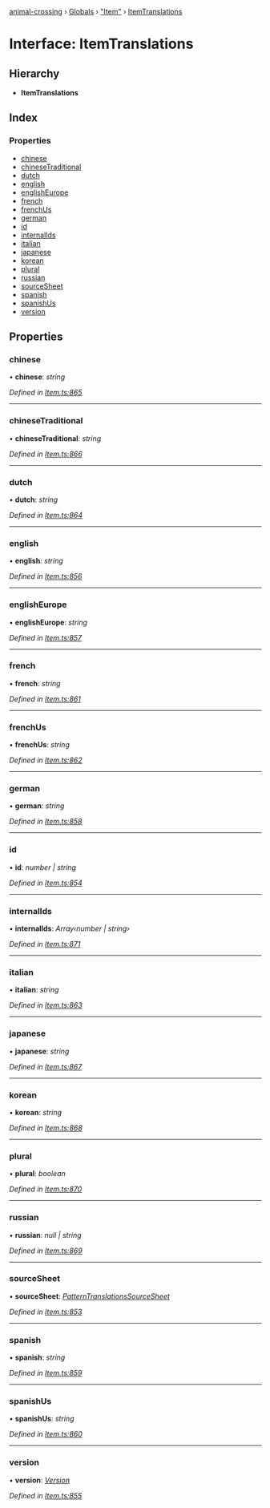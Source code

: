 [animal-crossing](../README.md) › [Globals](../globals.md) › ["Item"](../modules/_item_.md) › [ItemTranslations](_item_.itemtranslations.md)

# Interface: ItemTranslations

## Hierarchy

* **ItemTranslations**

## Index

### Properties

* [chinese](_item_.itemtranslations.md#chinese)
* [chineseTraditional](_item_.itemtranslations.md#chinesetraditional)
* [dutch](_item_.itemtranslations.md#dutch)
* [english](_item_.itemtranslations.md#english)
* [englishEurope](_item_.itemtranslations.md#englisheurope)
* [french](_item_.itemtranslations.md#french)
* [frenchUs](_item_.itemtranslations.md#frenchus)
* [german](_item_.itemtranslations.md#german)
* [id](_item_.itemtranslations.md#id)
* [internalIds](_item_.itemtranslations.md#internalids)
* [italian](_item_.itemtranslations.md#italian)
* [japanese](_item_.itemtranslations.md#japanese)
* [korean](_item_.itemtranslations.md#korean)
* [plural](_item_.itemtranslations.md#plural)
* [russian](_item_.itemtranslations.md#russian)
* [sourceSheet](_item_.itemtranslations.md#sourcesheet)
* [spanish](_item_.itemtranslations.md#spanish)
* [spanishUs](_item_.itemtranslations.md#spanishus)
* [version](_item_.itemtranslations.md#version)

## Properties

###  chinese

• **chinese**: *string*

*Defined in [Item.ts:865](https://github.com/Norviah/animal-crossing/blob/4ac4ba9/module/types/Item.ts#L865)*

___

###  chineseTraditional

• **chineseTraditional**: *string*

*Defined in [Item.ts:866](https://github.com/Norviah/animal-crossing/blob/4ac4ba9/module/types/Item.ts#L866)*

___

###  dutch

• **dutch**: *string*

*Defined in [Item.ts:864](https://github.com/Norviah/animal-crossing/blob/4ac4ba9/module/types/Item.ts#L864)*

___

###  english

• **english**: *string*

*Defined in [Item.ts:856](https://github.com/Norviah/animal-crossing/blob/4ac4ba9/module/types/Item.ts#L856)*

___

###  englishEurope

• **englishEurope**: *string*

*Defined in [Item.ts:857](https://github.com/Norviah/animal-crossing/blob/4ac4ba9/module/types/Item.ts#L857)*

___

###  french

• **french**: *string*

*Defined in [Item.ts:861](https://github.com/Norviah/animal-crossing/blob/4ac4ba9/module/types/Item.ts#L861)*

___

###  frenchUs

• **frenchUs**: *string*

*Defined in [Item.ts:862](https://github.com/Norviah/animal-crossing/blob/4ac4ba9/module/types/Item.ts#L862)*

___

###  german

• **german**: *string*

*Defined in [Item.ts:858](https://github.com/Norviah/animal-crossing/blob/4ac4ba9/module/types/Item.ts#L858)*

___

###  id

• **id**: *number | string*

*Defined in [Item.ts:854](https://github.com/Norviah/animal-crossing/blob/4ac4ba9/module/types/Item.ts#L854)*

___

###  internalIds

• **internalIds**: *Array‹number | string›*

*Defined in [Item.ts:871](https://github.com/Norviah/animal-crossing/blob/4ac4ba9/module/types/Item.ts#L871)*

___

###  italian

• **italian**: *string*

*Defined in [Item.ts:863](https://github.com/Norviah/animal-crossing/blob/4ac4ba9/module/types/Item.ts#L863)*

___

###  japanese

• **japanese**: *string*

*Defined in [Item.ts:867](https://github.com/Norviah/animal-crossing/blob/4ac4ba9/module/types/Item.ts#L867)*

___

###  korean

• **korean**: *string*

*Defined in [Item.ts:868](https://github.com/Norviah/animal-crossing/blob/4ac4ba9/module/types/Item.ts#L868)*

___

###  plural

• **plural**: *boolean*

*Defined in [Item.ts:870](https://github.com/Norviah/animal-crossing/blob/4ac4ba9/module/types/Item.ts#L870)*

___

###  russian

• **russian**: *null | string*

*Defined in [Item.ts:869](https://github.com/Norviah/animal-crossing/blob/4ac4ba9/module/types/Item.ts#L869)*

___

###  sourceSheet

• **sourceSheet**: *[PatternTranslationsSourceSheet](../enums/_item_.patterntranslationssourcesheet.md)*

*Defined in [Item.ts:853](https://github.com/Norviah/animal-crossing/blob/4ac4ba9/module/types/Item.ts#L853)*

___

###  spanish

• **spanish**: *string*

*Defined in [Item.ts:859](https://github.com/Norviah/animal-crossing/blob/4ac4ba9/module/types/Item.ts#L859)*

___

###  spanishUs

• **spanishUs**: *string*

*Defined in [Item.ts:860](https://github.com/Norviah/animal-crossing/blob/4ac4ba9/module/types/Item.ts#L860)*

___

###  version

• **version**: *[Version](../enums/_item_.version.md)*

*Defined in [Item.ts:855](https://github.com/Norviah/animal-crossing/blob/4ac4ba9/module/types/Item.ts#L855)*
